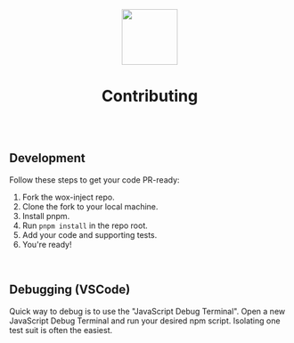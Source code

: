 <div align="center">
  <img width="100px" src="https://github.com/wox-team/wox-inject/assets/8842821/5c458b6f-5403-4641-8d64-d782a94bc9ce" />
</div>

<h1 align="center">Contributing</h1>

<br />
<br />

## Development
Follow these steps to get your code PR-ready:

1. Fork the wox-inject repo.
2. Clone the fork to your local machine.
3. Install pnpm.
4. Run `pnpm install` in the repo root.
5. Add your code and supporting tests.
6. You're ready!

<br />

## Debugging (VSCode)
Quick way to debug is to use the "JavaScript Debug Terminal". Open a new JavaScript Debug Terminal and run your desired npm script. Isolating one test suit is often the easiest.

<br />

<br />
<br />
<br />

